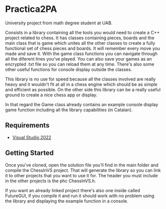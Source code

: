 # Practica2PA
University project from math degree student at UAB.

Consists in a library containing all the tools you would need to create a C++ project related to chess.
It has classes containing pieces, boards and the main class that is game which unites all the other classes
to create a fully functional set of chess pieces and boards. It will remember every move you made and save it.
With the game class functions you can navigate through all the diferent lines you've played.
You can also save your games as an encrypted .txt file so you can reload them at any time.
There's also some other useful functions for console display outside the classes.

This library is no use for speed because all the classes involved are really heavy and it wouldn't fit at
all in a chess engine which should be as simple and efficient as possible. On the other side this library
can be a really useful ground to create a nice chess app or display.

In that regard the Game class already contains an example console display game function including all the
library capabilities (in Catalan).

## Requirements
- [Visual Studio 2022](https://visualstudio.com)

## Getting Started
Once you've cloned, open the solution file you'll find in the main folder and compile the ChessInVS project. 
That will generate the library so you can link it to other projects that you want to use it for. The header 
you must include in the other projects is the phc ChessInVS.h. 

If you want an already linked project there's also one inside called FutureGUI, if you compile it and run it 
should work with no problem using the library and displaying the example function in a console.


